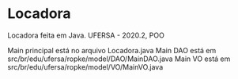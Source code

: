 # Locadora
Locadora feita em Java. UFERSA - 2020.2, POO

Main principal está no arquivo Locadora.java
Main DAO está em src/br/edu/ufersa/ropke/model/DAO/MainDAO.java
Main VO está em src/br/edu/ufersa/ropke/model/VO/MainVO.java
